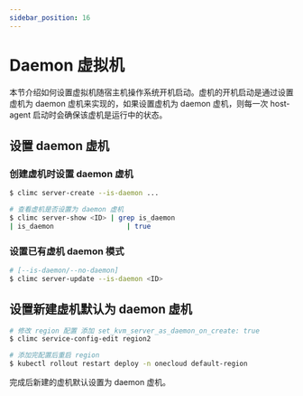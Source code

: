 ```yaml
---
sidebar_position: 16
---
```


# Daemon 虚拟机

本节介绍如何设置虚拟机随宿主机操作系统开机启动。虚机的开机启动是通过设置虚机为 daemon 虚机来实现的，如果设置虚机为 daemon 虚机，则每一次 host-agent 启动时会确保该虚机是运行中的状态。


## 设置 daemon 虚机

### 创建虚机时设置 daemon 虚机

```bash
$ climc server-create --is-daemon ...

# 查看虚机是否设置为 daemon 虚机
$ climc server-show <ID> | grep is_daemon
| is_daemon                  | true
```

### 设置已有虚机 daemon 模式

```bash
# [--is-daemon/--no-daemon]
$ climc server-update --is-daemon <ID>
```

## 设置新建虚机默认为 daemon 虚机

```bash
# 修改 region 配置 添加 set_kvm_server_as_daemon_on_create: true
$ climc service-config-edit region2

# 添加完配置后重启 region
$ kubectl rollout restart deploy -n onecloud default-region
```

完成后新建的虚机默认设置为 daemon 虚机。
